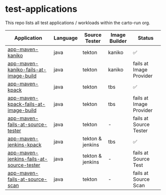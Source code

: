 # test-applications

This repo lists all test applications / workloads within the carto-run org.

| Application | Language | Source Tester | Image Builder | Status |
| ----------- | -------- | ------------- | ------------- | ------ |
| [app-maven-kaniko](https://github.com/carto-run/app-maven-kaniko) | java | tekton | kaniko | ✅ |
| [app-maven-kaniko-fails-at-image-build](https://github.com/carto-run/app-maven-kaniko-fails-at-image-build) | java | tekton | kaniko | fails at Image Provider |
| [app-maven-kpack](https://github.com/carto-run/app-maven-kpack) | java | tekton | tbs | ✅ |
| [app-maven-kpack-fails-at-image-build](https://github.com/carto-run/app-maven-kpack-fails-at-image-build) | java | tekton | tbs | fails at Image Provider |
| [app-maven-fails-at-source-tester](https://github.com/carto-run/app-maven-fails-at-source-tester) | java | tekton | - | fails at Source Tester |
| [app-maven-jenkins-kpack](https://github.com/carto-run/app-maven-jenkins-kpack) | java | tekton & jenkins | tbs | ✅ |
| [app-maven-jenkins-fails-at-source-tester](https://github.com/carto-run/app-maven-jenkins-fails-at-source-tester) | java | tekton & jenkins | - | fails at Source Test |
| [app-maven-fails-at-source-scan](https://github.com/carto-run/app-maven-fails-at-source-scan) | java | tekton | - | fails at Source Scan |
